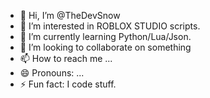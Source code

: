 - 👋 Hi, I’m @TheDevSnow
- 👀 I’m interested in ROBLOX STUDIO scripts.
- 🌱 I’m currently learning Python/Lua/Json.
- 💞️ I’m looking to collaborate on something
- 📫 How to reach me ...
- 😄 Pronouns: ... 
- ⚡ Fun fact: I code stuff.

<!---
TheDevSnow/TheDevSnow is a ✨ special ✨ repository because its `README.md` (this file) appears on your GitHub profile.
You can click the Preview link to take a look at your changes.
--->
